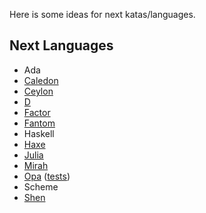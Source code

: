 Here is some ideas for next katas/languages.

## Next Languages

- Ada
- [Caledon][caledon]
- [Ceylon][ceylon]
- [D][d-lang]
- [Factor][factor]
- [Fantom][fantom]
- Haskell
- [Haxe][haxe]
- [Julia][julia]
- [Mirah][mirah]
- [Opa][opa] ([tests][opa-tests])
- Scheme
- [Shen][shen]

[caledon]: https://github.com/mmirman/caledon
[ceylon]: http://ceylon-lang.org/
[d-lang]: http://dlang.org/
[factor]: http://factorcode.org/
[fantom]: http://fantom.org/
[haxe]: http://haxe.org/
[julia]: http://julialang.org/
[mirah]: http://www.mirah.org/
[opa]: http://opalang.org
[opa-tests]: https://github.com/alokmenghrajani/riskybird/blob/master/utils/test.opa
[shen]: http://shenlanguage.org/

